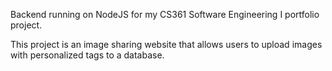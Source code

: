Backend running on NodeJS for my CS361 Software Engineering I portfolio project.

This project is an image sharing website that allows users to upload images with personalized tags to a database.
